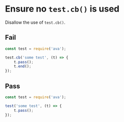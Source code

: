 # Ensure no `test.cb()` is used

Disallow the use of `test.cb()`.


## Fail

```js
const test = require('ava');

test.cb('some test', (t) => {
	t.pass();
	t.end();
});
```


## Pass

```js
const test = require('ava');

test('some test', (t) => {
	t.pass();
});
```
